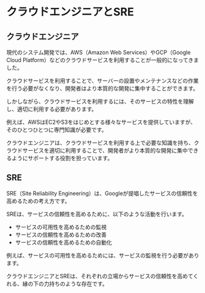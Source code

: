 # クラウドエンジニアとSRE

## クラウドエンジニア

現代のシステム開発では、AWS（Amazon Web Services）やGCP（Google Cloud Platform）などのクラウドサービスを利用することが一般的になってきました。

クラウドサービスを利用することで、サーバーの設置やメンテナンスなどの作業を行う必要がなくなり、開発者はより本質的な開発に集中することができます。

しかしながら、クラウドサービスを利用するには、そのサービスの特性を理解し、適切に利用する必要があります。

例えば、AWSはEC2やS3をはじめとする様々なサービスを提供していますが、そのひとつひとつに専門知識が必要です。

クラウドエンジニアは、クラウドサービスを利用する上で必要な知識を持ち、クラウドサービスを適切に利用することで、開発者がより本質的な開発に集中できるようにサポートする役割を担っています。

## SRE

SRE（Site Reliability Engineering）は、Googleが提唱したサービスの信頼性を高めるための考え方です。

SREは、サービスの信頼性を高めるために、以下のような活動を行います。

- サービスの可用性を高めるための監視
- サービスの信頼性を高めるための改善
- サービスの信頼性を高めるための自動化

例えば、サービスの可用性を高めるためには、サービスの監視を行う必要があります。

クラウドエンジニアとSREは、それぞれの立場からサービスの信頼性を高めてくれる、縁の下の力持ちのような存在です。



